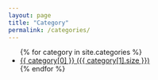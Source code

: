 ```yaml
---
layout: page
title: "Category"
permalink: /categories/
---
```


<ul>
{% for category in site.categories %}
  <li>
    <a href="{{ site.baseurl }}/categories/{{ category[0] | downcase }}/">
      {{ category[0] }} ({{ category[1].size }})
    </a>
  </li>
{% endfor %}
</ul>

